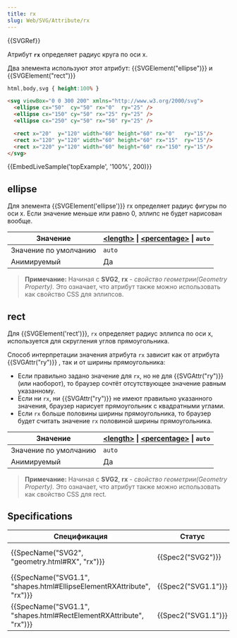 ```yaml
---
title: rx
slug: Web/SVG/Attribute/rx
---
```

{{SVGRef}}

Атрибут **`rx`** определяет радиус круга по оси x.

Два элемента используют этот атрибут: {{SVGElement("ellipse")}} и {{SVGElement("rect")}}

```css hidden
html,body,svg { height:100% }
```

```html
<svg viewBox="0 0 300 200" xmlns="http://www.w3.org/2000/svg">
  <ellipse cx="50"  cy="50" rx="0"  ry="25" />
  <ellipse cx="150" cy="50" rx="25" ry="25" />
  <ellipse cx="250" cy="50" rx="50" ry="25" />

  <rect x="20"  y="120" width="60" height="60" rx="0"   ry="15"/>
  <rect x="120" y="120" width="60" height="60" rx="15"  ry="15"/>
  <rect x="220" y="120" width="60" height="60" rx="150" ry="15"/>
</svg>
```

{{EmbedLiveSample('topExample', '100%', 200)}}

## ellipse

Для элемента {{SVGElement('ellipse')}} rx определяет радиус фигуры по оси x. Если значение меньше или равно 0, эллипс не будет нарисован вообще.

| Значение              | **[\<length>](/docs/Web/SVG/Content_type#Length)** \| **[\<percentage>](/docs/Web/SVG/Content_type#Percentage)** \| `auto` |
| --------------------- | -------------------------------------------------------------------------------------------------------------------------- |
| Значение по умолчанию | `auto`                                                                                                                     |
| Анимируемый           | Да                                                                                                                         |

> **Примечание:** Начиная с **SVG2**, **rx** - _свойство геометрии(Geometry Property)._ Это означает, что атрибут также можно использовать как свойство CSS для эллипсов.

## rect

Для {{SVGElement('rect')}}, `rx` определяет радиус эллипса по оси x, используется для скругления углов прямоугольника.

Способ интерпретации значения атрибута `rx` зависит как от атрибута {{SVGAttr("ry")}} , так и от ширины прямоугольника:

- Если правильно задано значение для `rx`, но не для {{SVGAttr("ry")}} (или наоборот), то браузер сочтёт отсутствующее значение равным указанному.
- Если ни `rx`, ни {{SVGAttr("ry")}} не имеют правильно указанного значения, браузер нарисует прямоугольник с квадратными углами.
- Если `rx` больше половины ширины прямоугольника, то браузер будет считать значение `rx` половиной ширины прямоугольника.

| Значение              | **[\<length>](/docs/Web/SVG/Content_type#Length)** \| **[\<percentage>](/docs/Web/SVG/Content_type#Percentage)** \| `auto` |
| --------------------- | -------------------------------------------------------------------------------------------------------------------------- |
| Значение по умолчанию | `auto`                                                                                                                     |
| Анимируемый           | Да                                                                                                                         |

> **Примечание:** Начиная с **SVG2**, **rx** - _свойство геометрии(Geometry Property)._ Это означает, что атрибут также можно использовать как свойство CSS для rect.

## Specifications

| Спецификация                                                                                 | Статус                   | Комментарий                          |
| -------------------------------------------------------------------------------------------- | ------------------------ | ------------------------------------ |
| {{SpecName("SVG2", "geometry.html#RX", "rx")}}                                 | {{Spec2("SVG2")}} | Определяется как свойство геометрии  |
| {{SpecName("SVG1.1", "shapes.html#EllipseElementRXAttribute", "rx")}} | {{Spec2("SVG1.1")}} | Начальное определение для \<ellipse> |
| {{SpecName("SVG1.1", "shapes.html#RectElementRXAttribute", "rx")}}     | {{Spec2("SVG1.1")}} | Начальное определение для `<rect>`   |
